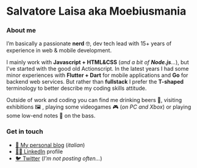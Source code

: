 # Salvatore Laisa aka Moebiusmania

### About me
I’m basically a passionate **nerd** 🤓, dev tech lead with 15+ years of experience in web & mobile development. 

I mainly work with **Javascript + HTML&CSS** (_and a bit of **Node.js**..._), but I've started with the good old Actionscript. In the latest years I had some minor experiences with **Flutter + Dart** for mobile applications and **Go** for backend web services. But rather than **fullstack** I prefer the **T-shaped** terminology to better describe my coding skills attitude.

Outside of work and coding you can find me drinking beers 🍻, visiting exhibitions 🖼️ , playing some videogames 🎮 (_on PC and Xbox_) or playing some low-end notes 🎵 on the bass.

### Get in touch
* [📘 My personal blog](https://salvatorelaisa.blog/) (*italian*)
* [👨‍💼 LinkedIn](https://www.linkedin.com/in/salvatorelaisa/) profile
* [🐦 Twitter](https://twitter.com/moebiusmania) (*I'm not posting often...*)


<!--
**moebiusmania/moebiusmania** is a ✨ _special_ ✨ repository because its `README.md` (this file) appears on your GitHub profile.

Here are some ideas to get you started:

- 🔭 I’m currently working on ...
- 🌱 I’m currently learning ...
- 👯 I’m looking to collaborate on ...
- 🤔 I’m looking for help with ...
- 💬 Ask me about ...
- 📫 How to reach me: ...
- 😄 Pronouns: ...
- ⚡ Fun fact: ...
-->
